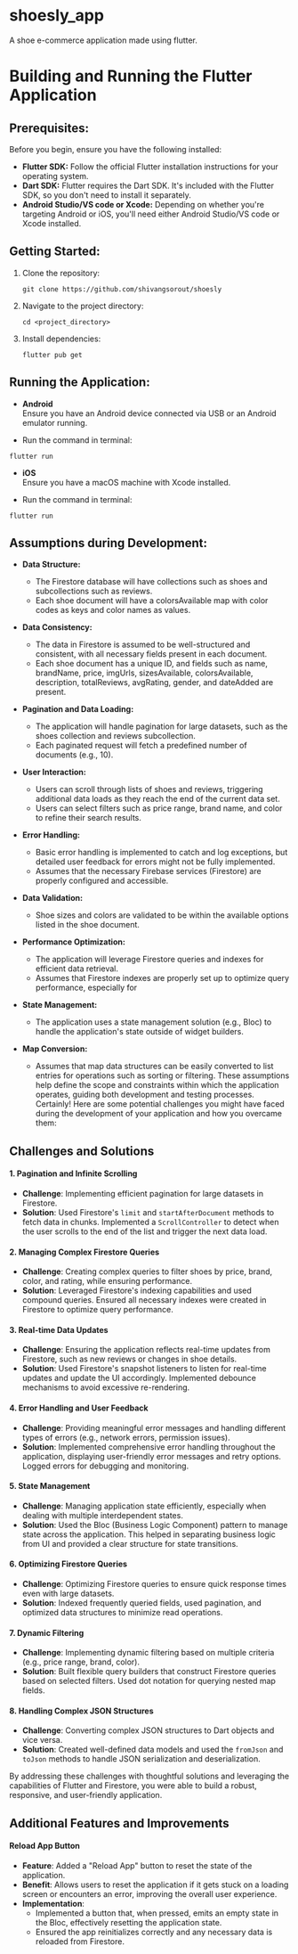 # shoesly_app

A shoe e-commerce application made using flutter.

# Building and Running the Flutter Application

## Prerequisites:
Before you begin, ensure you have the following installed:
- **Flutter SDK:** Follow the official Flutter installation instructions for your operating system.
- **Dart SDK:** Flutter requires the Dart SDK. It's included with the Flutter SDK, so you don't need to install it separately.
- **Android Studio/VS code or Xcode:** Depending on whether you're targeting Android or iOS, you'll need either Android Studio/VS code or Xcode installed.
## Getting Started:
1. Clone the repository:
	```
	git clone https://github.com/shivangsorout/shoesly
	```
2. Navigate to the project directory:
	```
	cd <project_directory>
	```
3. Install dependencies:
	```
	flutter pub get
	```
## Running the Application:
- **Android**   
Ensure you have an Android device connected via USB or an Android emulator running.   

- Run the command in terminal:
 ```
 flutter run
 ```
- **iOS**   
Ensure you have a macOS machine with Xcode installed.   

- Run the command in terminal:
 ```
 flutter run
 ```
## Assumptions during Development:
- **Data Structure:**
  - The Firestore database will have collections such as shoes and subcollections such as reviews.
  - Each shoe document will have a colorsAvailable map with color codes as keys and color names as values.
  
- **Data Consistency:**
  - The data in Firestore is assumed to be well-structured and consistent, with all necessary fields present in each document.
  - Each shoe document has a unique ID, and fields such as name, brandName, price, imgUrls, sizesAvailable, colorsAvailable, description, totalReviews, avgRating, gender, and dateAdded are present.
- **Pagination and Data Loading:**
  - The application will handle pagination for large datasets, such as the shoes collection and reviews subcollection.
  - Each paginated request will fetch a predefined number of documents (e.g., 10).
- **User Interaction:**
  - Users can scroll through lists of shoes and reviews, triggering additional data loads as they reach the end of the current data set.
  - Users can select filters such as price range, brand name, and color to refine their search results.
- **Error Handling:**
  - Basic error handling is implemented to catch and log exceptions, but detailed user feedback for errors might not be fully implemented.
  - Assumes that the necessary Firebase services (Firestore) are properly configured and accessible.
- **Data Validation:**
  - Shoe sizes and colors are validated to be within the available options listed in the shoe document.
- **Performance Optimization:**
  - The application will leverage Firestore queries and indexes for efficient data retrieval.
  - Assumes that Firestore indexes are properly set up to optimize query performance, especially for 
- **State Management:**
  - The application uses a state management solution (e.g., Bloc) to handle the application's state outside of widget builders.
- **Map Conversion:**
  - Assumes that map data structures can be easily converted to list entries for operations such as sorting or filtering.
These assumptions help define the scope and constraints within which the application operates, guiding both development and testing processes.
Certainly! Here are some potential challenges you might have faced during the development of your application and how you overcame them:

## Challenges and Solutions

#### 1. **Pagination and Infinite Scrolling**
   - **Challenge**: Implementing efficient pagination for large datasets in Firestore.
   - **Solution**: Used Firestore's `limit` and `startAfterDocument` methods to fetch data in chunks. Implemented a `ScrollController` to detect when the user scrolls to the end of the list and trigger the next data load.

#### 2. **Managing Complex Firestore Queries**
   - **Challenge**: Creating complex queries to filter shoes by price, brand, color, and rating, while ensuring performance.
   - **Solution**: Leveraged Firestore's indexing capabilities and used compound queries. Ensured all necessary indexes were created in Firestore to optimize query performance.

#### 3. **Real-time Data Updates**
   - **Challenge**: Ensuring the application reflects real-time updates from Firestore, such as new reviews or changes in shoe details.
   - **Solution**: Used Firestore's snapshot listeners to listen for real-time updates and update the UI accordingly. Implemented debounce mechanisms to avoid excessive re-rendering.

#### 4. **Error Handling and User Feedback**
   - **Challenge**: Providing meaningful error messages and handling different types of errors (e.g., network errors, permission issues).
   - **Solution**: Implemented comprehensive error handling throughout the application, displaying user-friendly error messages and retry options. Logged errors for debugging and monitoring.

#### 5. **State Management**
   - **Challenge**: Managing application state efficiently, especially when dealing with multiple interdependent states.
   - **Solution**: Used the Bloc (Business Logic Component) pattern to manage state across the application. This helped in separating business logic from UI and provided a clear structure for state transitions.

#### 6. **Optimizing Firestore Queries**
   - **Challenge**: Optimizing Firestore queries to ensure quick response times even with large datasets.
   - **Solution**: Indexed frequently queried fields, used pagination, and optimized data structures to minimize read operations.

#### 7. **Dynamic Filtering**
   - **Challenge**: Implementing dynamic filtering based on multiple criteria (e.g., price range, brand, color).
   - **Solution**: Built flexible query builders that construct Firestore queries based on selected filters. Used dot notation for querying nested map fields.

#### 8. **Handling Complex JSON Structures**
   - **Challenge**: Converting complex JSON structures to Dart objects and vice versa.
   - **Solution**: Created well-defined data models and used the `fromJson` and `toJson` methods to handle JSON serialization and deserialization.

By addressing these challenges with thoughtful solutions and leveraging the capabilities of Flutter and Firestore, you were able to build a robust, responsive, and user-friendly application.

## Additional Features and Improvements

#### Reload App Button
- **Feature**: Added a "Reload App" button to reset the state of the application.
- **Benefit**: Allows users to reset the application if it gets stuck on a loading screen or encounters an error, improving the overall user experience.
- **Implementation**:
  - Implemented a button that, when pressed, emits an empty state in the Bloc, effectively resetting the application state.
  - Ensured the app reinitializes correctly and any necessary data is reloaded from Firestore.
